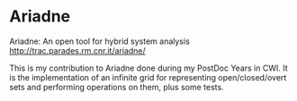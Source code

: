 # Ariadne
Ariadne: An open tool for hybrid system analysis
http://trac.parades.rm.cnr.it/ariadne/

This is my contribution to Ariadne done during my PostDoc Years in CWI.
It is the implementation of an infinite grid for representing open/closed/overt sets and performing operations on them, plus some tests.
